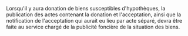 Lorsqu'il y aura donation de biens susceptibles d'hypothèques, la publication des actes contenant la donation et l'acceptation, ainsi que la notification de l'acceptation qui aurait eu lieu par acte séparé, devra être faite au service chargé de la publicité foncière de la situation des biens.
